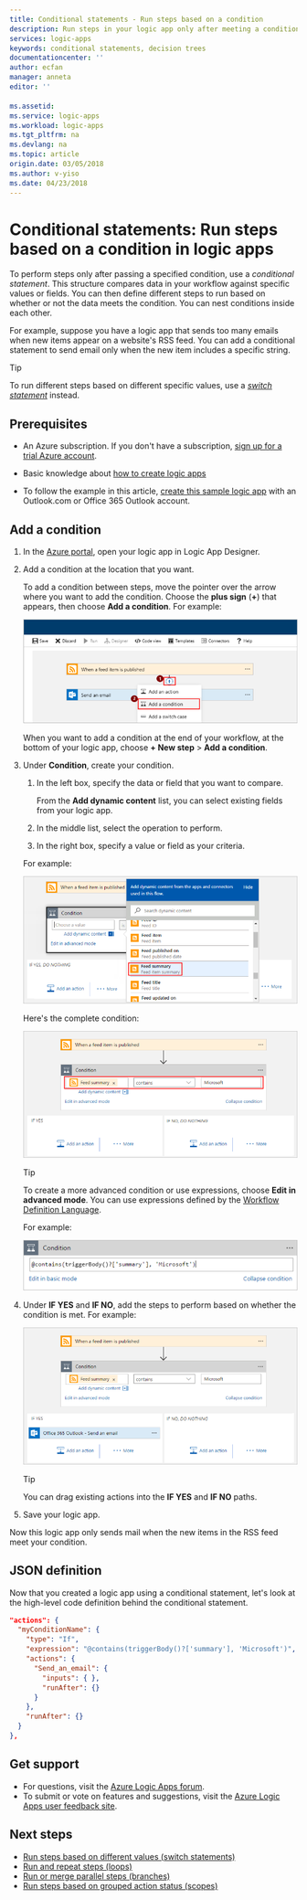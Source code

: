 ```yaml
---
title: Conditional statements - Run steps based on a condition
description: Run steps in your logic app only after meeting a condition. Create decision trees that run workflows based on specified conditions.
services: logic-apps
keywords: conditional statements, decision trees
documentationcenter: ''
author: ecfan
manager: anneta
editor: ''

ms.assetid: 
ms.service: logic-apps
ms.workload: logic-apps
ms.tgt_pltfrm: na
ms.devlang: na
ms.topic: article
origin.date: 03/05/2018
ms.author: v-yiso
ms.date: 04/23/2018
---
```


# Conditional statements: Run steps based on a condition in logic apps

To perform steps only after passing a specified condition, 
use a *conditional statement*. This structure compares data 
in your workflow against specific values or fields. 
You can then define different steps to run based on 
whether or not the data meets the condition. 
You can nest conditions inside each other.

For example, suppose you have a logic app that sends too 
many emails when new items appear on a website's RSS feed. 
You can add a conditional statement to send email only 
when the new item includes a specific string. 

> [!TIP]
> To run different steps based on different specific values, 
> use a [*switch statement*](../logic-apps/logic-apps-control-flow-switch-statement.md) instead.

## Prerequisites

* An Azure subscription. If you don't have a subscription, 
[sign up for a trial Azure account](https://www.azure.com/pricing/1rmb-trial).

* Basic knowledge about [how to create logic apps](../logic-apps/quickstart-create-first-logic-app-workflow.md)

* To follow the example in this article, 
[create this sample logic app](../logic-apps/quickstart-create-first-logic-app-workflow.md) 
with an Outlook.com or Office 365 Outlook account.

## Add a condition

1. In the <a href="https://portal.azure.cn" target="_blank">Azure portal</a>, 
open your logic app in Logic App Designer.

2. Add a condition at the location that you want. 

   To add a condition between steps, move the pointer over the arrow where 
   you want to add the condition. Choose the **plus sign** (**+**) that appears, 
   then choose **Add a condition**. For example:

   ![Add condition between steps](./media/logic-apps-control-flow-conditional-statement/add-condition.png)

   When you want to add a condition at the end of your workflow, 
   at the bottom of your logic app, 
   choose  **+ New step** > **Add a condition**.

3. Under **Condition**, create your condition. 

   1. In the left box, specify the data or field that you want to compare.

      From the **Add dynamic content** list, 
      you can select existing fields from your logic app.

   2. In the middle list, select the operation to perform. 
   3. In the right box, specify a value or field as your criteria.

   For example:

   ![Edit condition in basic mode](./media/logic-apps-control-flow-conditional-statement/edit-condition-basic-mode.png)

   Here's the complete condition:

   ![Complete condition](./media/logic-apps-control-flow-conditional-statement/edit-condition-basic-mode-2.png)

   > [!TIP]
   > To create a more advanced condition or use expressions, 
   > choose **Edit in advanced mode**. You can use 
   > expressions defined by the [Workflow Definition Language](../logic-apps/logic-apps-workflow-definition-language.md).
   > 
   > For example:
   >
   > ![Edit condition in code](./media/logic-apps-control-flow-conditional-statement/edit-condition-advanced-mode.png)

5. Under **IF YES** and **IF NO**, add the steps to perform 
based on whether the condition is met. For example:

   ![Condition with YES and NO paths](./media/logic-apps-control-flow-conditional-statement/condition-yes-no-path.png)

   > [!TIP]
   > You can drag existing actions into the **IF YES** and **IF NO** paths.

6. Save your logic app.

Now this logic app only sends mail when the new 
items in the RSS feed meet your condition.

## JSON definition

Now that you created a logic app using a conditional statement, 
let's look at the high-level code definition behind the conditional statement.

``` json
"actions": {
  "myConditionName": {
    "type": "If",
    "expression": "@contains(triggerBody()?['summary'], 'Microsoft')",
    "actions": {
      "Send_an_email": {
        "inputs": { },
        "runAfter": {}
      }
    },
    "runAfter": {}
  }
},
```

## Get support

* For questions, visit the [Azure Logic Apps forum](https://social.msdn.microsoft.com/Forums/en-US/home?forum=azurelogicapps).
* To submit or vote on features and suggestions, visit the 
[Azure Logic Apps user feedback site](http://aka.ms/logicapps-wish).

## Next steps

* [Run steps based on different values (switch statements)](../logic-apps/logic-apps-control-flow-switch-statement.md)
* [Run and repeat steps (loops)](../logic-apps/logic-apps-control-flow-loops.md)
* [Run or merge parallel steps (branches)](../logic-apps/logic-apps-control-flow-branches.md)
* [Run steps based on grouped action status (scopes)](../logic-apps/logic-apps-control-flow-run-steps-group-scopes.md)